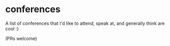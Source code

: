 # conferences

A list of conferences that I'd like to attend, speak at, and generally think are cool :)

(PRs welcome)
